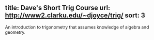 title: Dave's Short Trig Course
url: http://www2.clarku.edu/~djoyce/trig/
sort: 3
---
An introduction to trigonometry that assumes knowledge of algebra and geometry.

